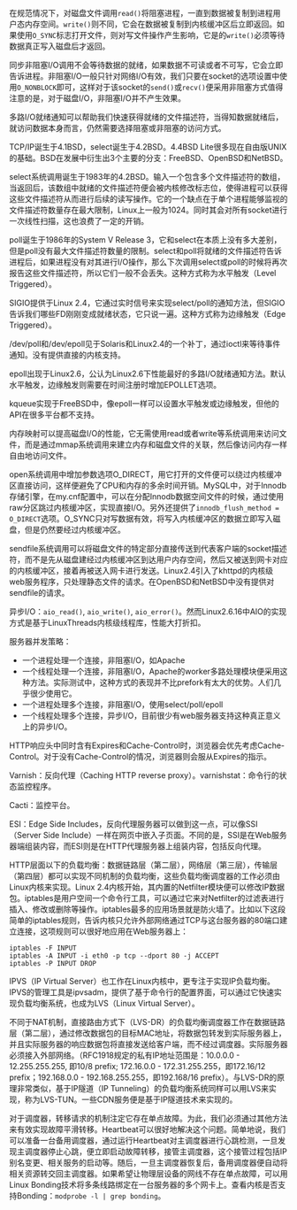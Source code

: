 在规范情况下，对磁盘文件调用`read()`将阻塞进程，一直到数据被复制到进程用户态内存空间。`write()`则不同，它会在数据被复制到内核缓冲区后立即返回。如果使用`O_SYNC`标志打开文件，则对写文件操作产生影响，它是的`write()`必须等待数据真正写入磁盘后才返回。

同步非阻塞I/O调用不会等待数据的就绪，如果数据不可读或者不可写，它会立即告诉进程。非阻塞I/O一般只针对网络I/O有效，我们只要在socket的选项设置中使用`O_NONBLOCK`即可，这样对于该socket的`send()`或`recv()`便采用非阻塞方式值得注意的是，对于磁盘I/O，非阻塞I/O并不产生效果。

多路I/O就绪通知可以帮助我们快速获得就绪的文件描述符，当得知数据就绪后，就访问数据本身而言，仍然需要选择阻塞或非阻塞的访问方式。

TCP/IP诞生于4.1BSD，select诞生于4.2BSD。4.4BSD Lite很多现在自由版UNIX的基础。BSD在发展中衍生出3个主要的分支：FreeBSD、OpenBSD和NetBSD。

select系统调用诞生于1983年的4.2BSD。输入一个包含多个文件描述符的数组，当返回后，该数组中就绪的文件描述符便会被内核修改标志位，使得进程可以获得这些文件描述符从而进行后续的读写操作。它的一个缺点在于单个进程能够监视的文件描述符数量存在最大限制，Linux上一般为1024。同时其会对所有socket进行一次线性扫描，这也浪费了一定的开销。

poll诞生于1986年的System V Release 3，它和select在本质上没有多大差别，但是poll没有最大文件描述符数量的限制。select和poll将就绪的文件描述符告诉进程后，如果进程没有对其进行I/O操作，那么下次调用select或poll的时候将再次报告这些文件描述符，所以它们一般不会丢失。这种方式称为水平触发（Level Triggered）。

SIGIO提供于Linux 2.4，它通过实时信号来实现select/poll的通知方法，但SIGIO告诉我们哪些FD刚刚变成就绪状态，它只说一遍。这种方式称为边缘触发（Edge Triggered）。

/dev/poll和/dev/epoll见于Solaris和Linux2.4的一个补丁，通过ioctl来等待事件通知。没有提供直接的内核支持。

epoll出现于Linux2.6，公认为Linux2.6下性能最好的多路I/O就绪通知方法。默认水平触发，边缘触发则需要在时间注册时增加EPOLLET选项。

kqueue实现于FreeBSD中，像epoll一样可以设置水平触发或边缘触发，但他的API在很多平台都不支持。

内存映射可以提高磁盘I/O的性能，它无需使用read或者write等系统调用来访问文件，而是通过mmap系统调用来建立内存和磁盘文件的关联，然后像访问内存一样自由地访问文件。

open系统调用中增加参数选项O_DIRECT，用它打开的文件便可以绕过内核缓冲区直接访问，这样便避免了CPU和内存的多余时间开销。MySQL中，对于Innodb存储引擎，在my.cnf配置中，可以在分配Innodb数据空间文件的时候，通过使用raw分区跳过内核缓冲区，实现直接I/O。另外还提供了`innodb_flush_method = O_DIRECT`选项。O_SYNC只对写数据有效，将写入内核缓冲区的数据立即写入磁盘，但是仍然要经过内核缓冲区。

sendfile系统调用可以将磁盘文件的特定部分直接传送到代表客户端的socket描述符，而不是先从磁盘建经过内核缓冲区到达用户内存空间，然后又被送到网卡对应的内核缓冲区，接着再被送入网卡进行发送。Linux2.4引入了khttpd的内核级web服务程序，只处理静态文件的请求。在OpenBSD和NetBSD中没有提供对sendfile的请求。

异步I/O：`aio_read()`, `aio_write()`, `aio_error()`。然而Linux2.6.16中AIO的实现方式是基于LinuxThreads内核级线程库，性能大打折扣。

服务器并发策略：
+ 一个进程处理一个连接，非阻塞I/O，如Apache
+ 一个线程处理一个连接，非阻塞I/O，Apache的worker多路处理模块便采用这种方法。实际测试中，这种方式的表现并不比prefork有太大的优势。人们几乎很少使用它。
+ 一个进程处理多个连接，非阻塞I/O，使用select/poll/epoll
+ 一个线程处理多个连接，异步I/O，目前很少有web服务器支持这种真正意义上的异步I/O。

HTTP响应头中同时含有Expires和Cache-Control时，浏览器会优先考虑Cache-Control。对于没有Cache-Control的情况，浏览器则会服从Expires的指示。

Varnish：反向代理（Caching HTTP reverse proxy）。varnishstat：命令行的状态监控程序。

Cacti：监控平台。

ESI：Edge Side Includes，反向代理服务器可以做到这一点，可以像SSI（Server Side Include）一样在网页中嵌入子页面。不同的是，SSI是在Web服务器端组装内容，而ESI则是在HTTP代理服务器上组装内容，包括反向代理。

HTTP层面以下的负载均衡：数据链路层（第二层），网络层（第三层），传输层（第四层）都可以实现不同机制的负载均衡，这些负载均衡调度器的工作必须由Linux内核来实现。Linux 2.4内核开始，其内置的Netfilter模块便可以修改IP数据包。iptables是用户空间一个命令行工具，可以通过它来对Netfilter的过滤表进行插入、修改或删除等操作。iptables最多的应用场景就是防火墙了。比如以下这段简单的iptables规则，告诉内核只允许外部网络通过TCP与这台服务器的80端口建立连接，这项规则可以很好地应用在Web服务器上：
```
iptables -F INPUT
iptables -A INPUT -i eth0 -p tcp --dport 80 -j ACCEPT
iptables -P INPUT DROP
```

IPVS（IP Virtual Server）也工作在Linux内核中，更专注于实现IP负载均衡。IPVS的管理工具是ipvsadm，提供了基于命令行的配置界面，可以通过它快速实现负载均衡系统，也成为LVS（Linux Virtual Server）。

不同于NAT机制，直接路由方式下（LVS-DR）的负载均衡调度器工作在数据链路层（第二层），通过修改数据包的目标MAC地址，将数据包转发到实际服务器上，并且实际服务器的响应数据包将直接发送给客户端，而不经过调度器。实际服务器必须接入外部网络。（RFC1918规定的私有IP地址范围是：10.0.0.0 - 12.255.255.255, 即10/8 prefix; 172.16.0.0 - 172.31.255.255，即172.16/12 prefix；192.168.0.0 - 192.168.255.255，即192.168/16 prefix）。与LVS-DR的原理非常类似，基于IP隧道（IP Tunneling）的负载均衡系统同样可以用LVS来实现，称为LVS-TUN。一些CDN服务便是基于IP隧道技术来实现的。

对于调度器，转移请求的机制注定它存在单点故障。为此，我们必须通过其他方法来有效实现故障平滑转移。Heartbeat可以很好地解决这个问题。简单地说，我们可以准备一台备用调度器，通过运行Heartbeat对主调度器进行心跳检测，一旦发现主调度器停止心跳，便立即启动故障转移，接管主调度器，这个接管过程包括IP别名变更、相关服务的启动等。随后，一旦主调度器恢复后，备用调度器便自动将相关资源转交回主调度器。如果希望让物理层设备的网线不存在单点故障，可以用Linux Bonding技术将多条线路绑定在一台服务器的多个网卡上。查看内核是否支持Bonding：`modprobe -l | grep bonding`。
